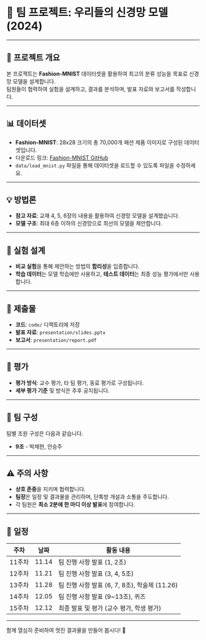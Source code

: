 # 🌟 팀 프로젝트: 우리들의 신경망 모델 (2024)

---

## 📌 프로젝트 개요
본 프로젝트는 **Fashion-MNIST** 데이터셋을 활용하여 최고의 분류 성능을 목표로 신경망 모델을 설계합니다.  
팀원들이 협력하여 실험을 설계하고, 결과를 분석하며, 발표 자료와 보고서를 작성합니다.

---

## 📊 데이터셋
- **Fashion-MNIST**: 28x28 크기의 총 70,000개 패션 제품 이미지로 구성된 데이터셋입니다.
- 다운로드 링크: [Fashion-MNIST GitHub](https://github.com/zalandoresearch/fashion-mnist)
- `data/load_mnist.py` 파일을 통해 데이터셋을 로드할 수 있도록 파일을 수정하세요.

---

## 💡 방법론
- **참고 자료**: 교재 4, 5, 6장의 내용을 활용하여 신경망 모델을 설계했습니다.
- **모델 구조**: 최대 6층 이하의 신경망으로 최선의 모델을 제안합니다.

---

## 🔬 실험 설계
- **비교 실험**을 통해 제안하는 방법의 **합리성**을 입증합니다.
- **학습 데이터**는 모델 학습에만 사용하고, **테스트 데이터**는 최종 성능 평가에서만 사용합니다.

---

## 📂 제출물
- **코드**: `code/` 디렉토리에 저장
- **발표 자료**: `presentation/slides.pptx`
- **보고서**: `presentation/report.pdf`

---

## 🏅 평가
- **평가 방식**: 교수 평가, 타 팀 평가, 동료 평가로 구성됩니다.
- **세부 평가 기준** 및 방식은 추후 공지됩니다.

---

## 👥 팀 구성
팀별 조원 구성은 다음과 같습니다.

- **9조** - 박채현, 안승주

---

## ⚠️ 주의 사항
- **상호 존중**을 지키며 협력합니다.
- **팀장**은 일정 및 결과물을 관리하며, 단톡방 개설과 소통을 주도합니다.
- 각 팀원은 **최소 2분에 한 마디 이상 발표**에 참여합니다.

---

## 📅 일정

| 주차  | 날짜         | 활동 내용                  |
|-------|--------------|----------------------------|
| 11주차 | 11.14       | 팀 진행 사항 발표 (1, 2조) |
| 12주차 | 11.21       | 팀 진행 사항 발표 (3, 4, 5조) |
| 13주차 | 11.28       | 팀 진행 사항 발표 (6, 7, 8조), 학술제 (11.26) |
| 14주차 | 12.05       | 팀 진행 사항 발표 (9~13조), 퀴즈 |
| 15주차 | 12.12       | 최종 발표 및 평가 (교수 평가, 학생 평가) |

---

함께 열심히 준비하여 멋진 결과물을 만들어 봅시다! 🎉
